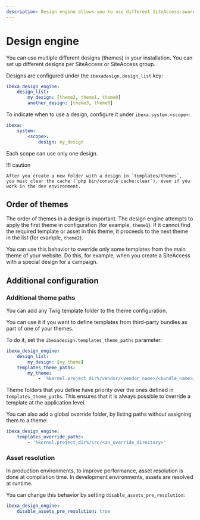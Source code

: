 ```yaml
---
description: Design engine allows you to use different SiteAccess-aware themes in your site.
---
```


# Design engine

You can use multiple different designs (themes) in your installation.
You can set up different designs per SiteAccess or SiteAccess group.

Designs are configured under the `ibexadesign.design_list` key:

``` yaml
ibexa_design_engine:
    design_list:
        my_design: [theme2, theme1, theme0]
        another_design: [theme3, theme0]
```

To indicate when to use a design, configure it under `ibexa.system.<scope>`:

``` yaml
ibexa:
    system:
        <scope>:
            design: my_design
```

Each scope can use only one design.

!!! caution

    After you create a new folder with a design in `templates/themes`,
    you must clear the cache (`php bin/console cache:clear`), even if you work in the dev environment.

## Order of themes

The order of themes in a design is important.
The design engine attempts to apply the first theme in configuration (for example, `theme1`).
If it cannot find the required template or asset in this theme, it proceeds to the next theme in the list (for example, `theme2`).

You can use this behavior to override only some templates from the main theme of your website.
Do this, for example, when you create a SiteAccess with a special design for a campaign.

## Additional configuration

### Additional theme paths

You can add any Twig template folder to the theme configuration.

You can use it if you want to define templates from third-party bundles as part of one of your themes.

To do it, set the `ibexadesign.templates_theme_paths` parameter:

``` yaml
ibexa_design_engine:
    design_list:
        my_design: [my_theme]
    templates_theme_paths:
        my_theme:
            - '%kernel.project_dir%/vendor/<vendor_name>/<bundle_name>/Resources/views'
```

Theme folders that you define have priority over the ones defined in `templates_theme_paths`.
This ensures that it is always possible to override a template at the application level.

You can also add a global override folder, by listing paths without assigning them to a theme:

``` yaml
ibexa_design_engine:
    templates_override_paths:
        - '%kernel.project_dir%/src/<an_override_directory>'
```

### Asset resolution

In production environments, to improve performance, asset resolution is done at compilation time.
In development environments, assets are resolved at runtime.

You can change this behavior by setting `disable_assets_pre_resolution`:

``` yaml
ibexa_design_engine:
    disable_assets_pre_resolution: true
```
